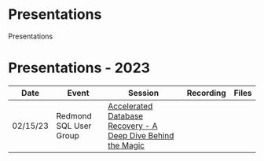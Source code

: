 # Presentations
Presentations
# Presentations - 2023
Date | Event | Session | Recording | Files
--- | --- | --- | --- | ---
02/15/23 | Redmond SQL User Group | [Accelerated Database Recovery - A Deep Dive Behind the Magic](https://www.meetup.com/redmond-sql-user-group-and-data-professionals-meetup/events/zxjlbtyfcdblb/) |  | 

